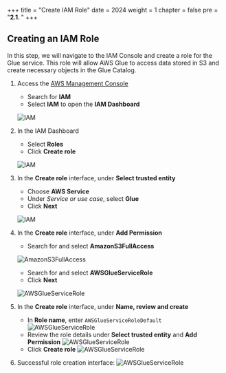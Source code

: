 +++
title = "Create IAM Role"
date = 2024
weight = 1
chapter = false
pre = "<b>2.1. </b>"
+++

## Creating an IAM Role

In this step, we will navigate to the IAM Console and create a role for the Glue service. This role will allow AWS Glue to access data stored in S3 and create necessary objects in the Glue Catalog.

1. Access the [AWS Management Console](https://aws.amazon.com/console/)

   - Search for **IAM**
   - Select **IAM** to open the **IAM Dashboard**

   ![IAM](/images/1/iam-service-cropped.png)

2. In the IAM Dashboard

   - Select **Roles**
   - Click **Create role**

   ![IAM](/images/1/create_iam_role_cropped.png?width=90pc)

3. In the **Create role** interface, under **Select trusted entity**

   - Choose **AWS Service**
   - Under _Service or use case_, select **Glue**
   - Click **Next**

   ![IAM](/images/1/create_iam_role_detail.png?width=90pc)

4. In the **Create role** interface, under **Add Permission**

   - Search for and select **AmazonS3FullAccess**

   ![AmazonS3FullAccess](/images/1/add_s3_permission_2step.png?width=90pc)

   - Search for and select **AWSGlueServiceRole**
   - Click **Next**

   ![AWSGlueServiceRole](/images/1/add_glue_permission.png?width=90pc)

5. In the **Create role** interface, under **Name, review and create**

   - In **Role name**, enter `AWSGlueServiceRoleDefault`
     ![AWSGlueServiceRole](/images/1/name_role.png?width=90pc)
   - Review the role details under **Select trusted entity** and **Add Permission**
     ![AWSGlueServiceRole](/images/1/review_role.png?width=90pc)
   - Click **Create role**
     ![AWSGlueServiceRole](/images/1/create_role_submit.png?width=90pc)

6. Successful role creation interface:
   ![AWSGlueServiceRole](/images/1/create_role_success.png?width=90pc)
